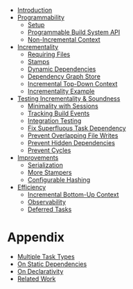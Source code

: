 - [Introduction]()
- [Programmability]()
  - [Setup](./1_programmability/0_setup/index.md)
  - [Programmable Build System API](./1_programmability/1_api/index.md)
  - [Non-Incremental Context](./1_programmability/2_non_incremental/index.md)
- [Incrementality](./2_incrementality/index.md)
  - [Requiring Files](./2_incrementality/1_require_file/index.md)
  - [Stamps](./2_incrementality/2_stamp/index.md)
  - [Dynamic Dependencies](./2_incrementality/3_dependency/index.md)
  - [Dependency Graph Store](./2_incrementality/4_store/index.md)
  - [Incremental Top-Down Context](./2_incrementality/5_context/index.md)
  - [Incrementality Example](./2_incrementality/6_example/index.md)
- [Testing Incrementality & Soundness](./3_min_sound/index.md)
  - [Minimality with Sessions](./3_min_sound/1_session/index.md)
  - [Tracking Build Events](./3_min_sound/2_tracker/index.md)
  - [Integration Testing](./3_min_sound/3_test/index.md)
  - [Fix Superfluous Task Dependency](./3_min_sound/4_fix_task_dep/index.md)
  - [Prevent Overlapping File Writes](./3_min_sound/5_overlap/index.md)
  - [Prevent Hidden Dependencies](./3_min_sound/6_hidden_dep/index.md)
  - [Prevent Cycles](./3_min_sound/7_cycle/index.md)
- [Improvements]()
  - [Serialization]()
  - [More Stampers]()
  - [Configurable Hashing]()
- [Efficiency]()
  - [Incremental Bottom-Up Context]()
  - [Observability]()
  - [Deferred Tasks]()

# Appendix

- [Multiple Task Types]()
- [On Static Dependencies]()
- [On Declarativity]()
- [Related Work]()
